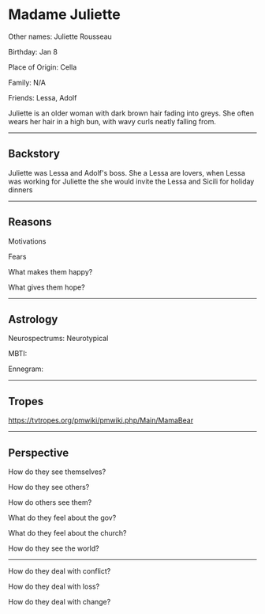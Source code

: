 # Madame Juliette

Other names: Juliette Rousseau

Birthday: Jan 8

Place of Origin: Cella

Family: N/A

Friends: Lessa, Adolf



Juliette is an older woman with dark brown hair fading into greys. She often wears her hair in a high bun, with wavy curls neatly falling from. 

------

## Backstory

Juliette was Lessa and Adolf's boss. She a Lessa are lovers, when Lessa was working for Juliette the she would invite the Lessa and Sicili for holiday dinners

------

## Reasons

Motivations

> 

Fears

> 

What makes them happy?

> 

What gives them hope?

> 

------

## Astrology

Neurospectrums: Neurotypical

MBTI:

Ennegram:

------

## Tropes

https://tvtropes.org/pmwiki/pmwiki.php/Main/MamaBear



------

## Perspective

How do they see themselves?

> 

How do they see others?

> 

How do others see them?

> 

What do they feel about the gov?

> 

What do they feel about the church?

> 

How do they see the world?

> 

------

How do they deal with conflict?

> 

How do they deal with loss?

> 

How do they deal with change?

> 

